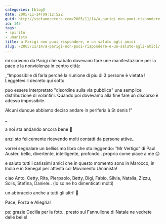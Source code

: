 ```yaml
---
categories: [blog]
date: 2005-11-14T09:12:52Z
guid: http://stefanocecere.com/2005/11/14/a-parigi-non-puoi-rispondere-e-un-saluto-agli-amici/
id: 145
tags:
- spirito
- umanista
title: a Parigi non puoi rispondere, e un saluto agli amici
slug: /2005/11/14/a-parigi-non-puoi-rispondere-e-un-saluto-agli-amici/
---
```


<img src='/wp-content/pecorelle.jpg' alt='' align='left' />mi scrivono da Parigi che sabato dovevano fare une manifestazione per la pace e la nonviolenza in centro città:

_&#x201c;Impossibile di farla perch&#xe9; la riunione di piu di 3 persone è vietata ! Leggetevi il decreto qui sotto.
  
puo essere interpretato "disordine sulla via pubblica" una semplice distribuzione di volantini. Quando poi dovevamo alla fine fare un discorso è adesso impossibile.
  
Alcuni dunque abbiamo deciso andare in periferia à St denis !&#x201d;
  
_ 
  
a noi sta andando ancora bene 🙂
  
anzi sto felicemente ricevendo molti contatti da persone attive..

vorrei segnalare un bellissimo libro che sto leggendo: &#x201c;Mr Vertigo&#x201d; di Paul Auster. bello, divertente, intelligente, profondo.. proprio come piace a me 😉

e saluto tutti i carissimi amici che in questo momento sono in Marocco, in India e in Senegal per attività col Movimento Umanista!
  
ciao Anto, Cetty, Rita, Pierpaolo, Betty, Digi, Fabio, Silvia, Natalia, Zizzu, Solis, Stefina, Daniele.. (lo so ne ho dimenticati molti)
  
un abbraccio anche a tutti gli altri! 🙂

Pace, Forza e Allegria!

ps: grazie Cecilia per la foto.. presto sul Fannullone di Natale ne vedrete delle belle!